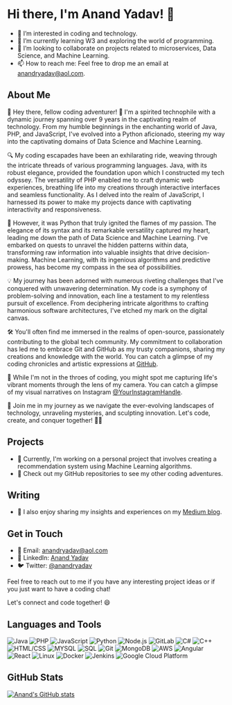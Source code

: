 # Hi there, I'm Anand Yadav! 👋

- 👀 I’m interested in coding and technology.
- 🌱 I’m currently learning W3 and exploring the world of programming.
- 💞️ I’m looking to collaborate on projects related to microservices, Data Science, and Machine Learning.
- 📫 How to reach me: Feel free to drop me an email at anandryadav@aol.com.

## About Me

👋 Hey there, fellow coding adventurer! 🚀 I'm a spirited technophile with a dynamic journey spanning over 9 years in the captivating realm of technology. From my humble beginnings in the enchanting world of Java, PHP, and JavaScript, I've evolved into a Python aficionado, steering my way into the captivating domains of Data Science and Machine Learning.

🔍 My coding escapades have been an exhilarating ride, weaving through the intricate threads of various programming languages. Java, with its robust elegance, provided the foundation upon which I constructed my tech odyssey. The versatility of PHP enabled me to craft dynamic web experiences, breathing life into my creations through interactive interfaces and seamless functionality. As I delved into the realm of JavaScript, I harnessed its power to make my projects dance with captivating interactivity and responsiveness.

🐍 However, it was Python that truly ignited the flames of my passion. The elegance of its syntax and its remarkable versatility captured my heart, leading me down the path of Data Science and Machine Learning. I've embarked on quests to unravel the hidden patterns within data, transforming raw information into valuable insights that drive decision-making. Machine Learning, with its ingenious algorithms and predictive prowess, has become my compass in the sea of possibilities.

💡 My journey has been adorned with numerous riveting challenges that I've conquered with unwavering determination. My code is a symphony of problem-solving and innovation, each line a testament to my relentless pursuit of excellence. From deciphering intricate algorithms to crafting harmonious software architectures, I've etched my mark on the digital canvas.

🛠️ You'll often find me immersed in the realms of open-source, passionately contributing to the global tech community. My commitment to collaboration has led me to embrace Git and GitHub as my trusty companions, sharing my creations and knowledge with the world. You can catch a glimpse of my coding chronicles and artistic expressions at [GitHub](https://github.com/anandryadav).

📸 While I'm not in the throes of coding, you might spot me capturing life's vibrant moments through the lens of my camera. You can catch a glimpse of my visual narratives on Instagram [@YourInstagramHandle](https://www.instagram.com/anandryadav/).

🌌 Join me in my journey as we navigate the ever-evolving landscapes of technology, unraveling mysteries, and sculpting innovation. Let's code, create, and conquer together! 🚀✨
## Projects

- 🚀 Currently, I'm working on a personal project that involves creating a recommendation system using Machine Learning algorithms.
- 🌟 Check out my GitHub repositories to see my other coding adventures.

## Writing

- 📝 I also enjoy sharing my insights and experiences on my [Medium blog](https://medium.com/@aanandryadav).

## Get in Touch

- 📧 Email: anandryadav@aol.com
- 🔗 LinkedIn: [Anand Yadav](https://www.linkedin.com/in/anandryadav)
- 🐦 Twitter: [@anandryadav](https://twitter.com/anandryadav)

Feel free to reach out to me if you have any interesting project ideas or if you just want to have a coding chat!

Let's connect and code together! 😄

## Languages and Tools
![Java](https://img.icons8.com/color/48/000000/java-coffee-cup-logo.png)
![PHP](https://img.icons8.com/color/48/000000/php.png)
![JavaScript](https://img.icons8.com/color/48/000000/javascript.png)
![Python](https://img.icons8.com/color/48/000000/python.png)
![Node.js](https://img.icons8.com/color/48/000000/nodejs.png)
![GitLab](https://img.icons8.com/color/48/000000/gitlab.png)
![C#](https://img.icons8.com/color/48/000000/c-sharp-logo.png)
![C++](https://img.icons8.com/color/48/000000/c-plus-plus-logo.png)
![HTML/CSS](https://img.icons8.com/color/48/000000/html-5.png)
![MYSQL](https://img.icons8.com/color/48/000000/mysql.png)
![SQL](https://img.icons8.com/color/48/000000/sql.png)
![Git](https://img.icons8.com/color/48/000000/git.png)
![MongoDB](https://img.icons8.com/color/48/000000/mongodb.png)
![AWS](https://img.icons8.com/color/48/000000/amazon-web-services.png)
![Angular](https://img.icons8.com/color/48/000000/angularjs.png)
![React](https://img.icons8.com/color/48/000000/react-native.png)
![Linux](https://img.icons8.com/color/48/000000/linux.png)
![Docker](https://img.icons8.com/color/48/000000/docker.png)
![Jenkins](https://img.icons8.com/color/48/000000/jenkins.png)
![Google Cloud Platform](https://img.icons8.com/color/48/000000/google-cloud.png)



## GitHub Stats

[![Anand's GitHub stats](https://github-readme-stats.vercel.app/api?username=anandryadav&show_icons=true&theme=dark)](https://github.com/anandryadav)



<!---
anandryadav/anandryadav is a ✨ special ✨ repository because its `README.md` (this file) appears on your GitHub profile.
You can click the Preview link to take a look at your changes.
--->

